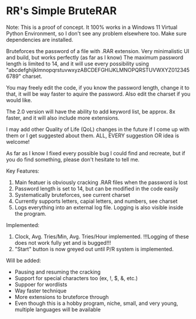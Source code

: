 # RR's Simple BruteRAR

Note: This is a proof of concept. It 100% works in a Windows 11 Virtual Python Environment, so I don't see any problem elsewhere too. Make sure dependencies are installed.

Bruteforces the password of a file with .RAR extension. Very minimalistic UI and build, but works perfectly (as far as I know) The maximum password length is limited to 14, and it will use every possibility using "abcdefghijklmnopqrstuvwxyzABCDEFGHIJKLMNOPQRSTUVWXYZ0123456789" charset.

You may freely edit the code, if you know the password length, change it to that, it will be way faster to aquire the password. Also edit the charset if you would like.

The 2.0 version will have the ability to add keyword list, be approx. 8x faster, and it will also include more extensions.

I may add other Quality of Life (QoL) changes in the future if I come up with them or I get suggested about them. ALL, EVERY suggestion OR idea is welcome!

As far as I know I fixed every possible bug I could find and recreate, but if you do find something, please don't hesitate to tell me.

Key Features:

1. Main featuer is obviously cracking .RAR files when the password is lost
2. Password length is set to 14, but can be modified in the code easily
3. Systematically bruteforces, see current charset
4. Currently supports letters, capial letters, and numbers, see charset
5. Logs everything into an external log file. Logging is also visible inside the program.

Implemented:

1. Clock, Avg. Tries/Min, Avg. Tries/Hour implemented. !!!Logging of these does not work fully yet and is bugged!!!
2. "Start" button is now greyed out until P/R system is implemented.

Will be added:

- Pausing and resuming the cracking
- Support for special characters too (ex, !, $, &, etc.)
- Suppoer for wordlists
- Way faster technique
- More extensions to bruteforce through
- Even though this is a hobby program, niche, small, and very young, multiple languages will be available
